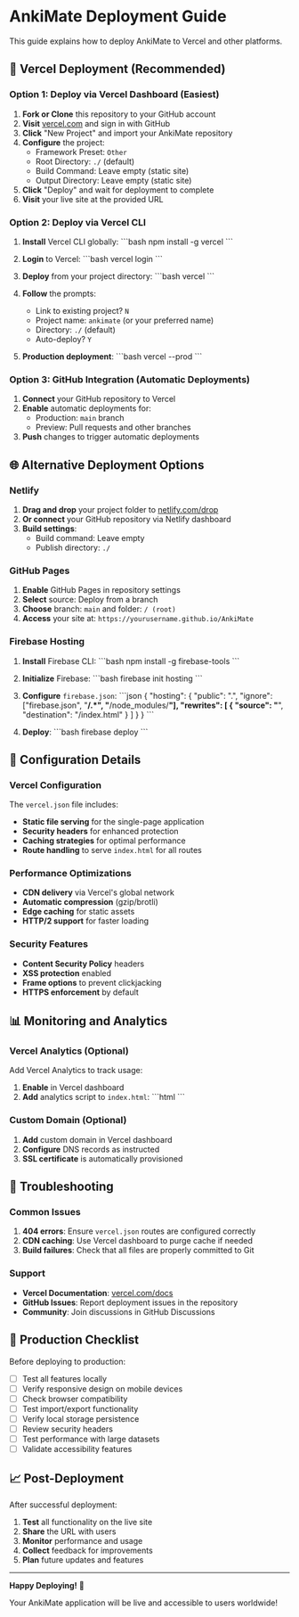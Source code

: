 # AnkiMate Deployment Guide

This guide explains how to deploy AnkiMate to Vercel and other platforms.

## 🚀 Vercel Deployment (Recommended)

### Option 1: Deploy via Vercel Dashboard (Easiest)

1. **Fork or Clone** this repository to your GitHub account
2. **Visit** [vercel.com](https://vercel.com) and sign in with GitHub
3. **Click** "New Project" and import your AnkiMate repository
4. **Configure** the project:
   - Framework Preset: `Other`
   - Root Directory: `./` (default)
   - Build Command: Leave empty (static site)
   - Output Directory: Leave empty (static site)
5. **Click** "Deploy" and wait for deployment to complete
6. **Visit** your live site at the provided URL

### Option 2: Deploy via Vercel CLI

1. **Install** Vercel CLI globally:
   \`\`\`bash
   npm install -g vercel
   \`\`\`

2. **Login** to Vercel:
   \`\`\`bash
   vercel login
   \`\`\`

3. **Deploy** from your project directory:
   \`\`\`bash
   vercel
   \`\`\`

4. **Follow** the prompts:
   - Link to existing project? `N`
   - Project name: `ankimate` (or your preferred name)
   - Directory: `./` (default)
   - Auto-deploy? `Y`

5. **Production deployment**:
   \`\`\`bash
   vercel --prod
   \`\`\`

### Option 3: GitHub Integration (Automatic Deployments)

1. **Connect** your GitHub repository to Vercel
2. **Enable** automatic deployments for:
   - Production: `main` branch
   - Preview: Pull requests and other branches
3. **Push** changes to trigger automatic deployments

## 🌐 Alternative Deployment Options

### Netlify

1. **Drag and drop** your project folder to [netlify.com/drop](https://netlify.com/drop)
2. **Or connect** your GitHub repository via Netlify dashboard
3. **Build settings**:
   - Build command: Leave empty
   - Publish directory: `./`

### GitHub Pages

1. **Enable** GitHub Pages in repository settings
2. **Select** source: Deploy from a branch
3. **Choose** branch: `main` and folder: `/ (root)`
4. **Access** your site at: `https://yourusername.github.io/AnkiMate`

### Firebase Hosting

1. **Install** Firebase CLI:
   \`\`\`bash
   npm install -g firebase-tools
   \`\`\`

2. **Initialize** Firebase:
   \`\`\`bash
   firebase init hosting
   \`\`\`

3. **Configure** `firebase.json`:
   \`\`\`json
   {
     "hosting": {
       "public": ".",
       "ignore": ["firebase.json", "**/.*", "**/node_modules/**"],
       "rewrites": [
         {
           "source": "**",
           "destination": "/index.html"
         }
       ]
     }
   }
   \`\`\`

4. **Deploy**:
   \`\`\`bash
   firebase deploy
   \`\`\`

## 🔧 Configuration Details

### Vercel Configuration

The `vercel.json` file includes:

- **Static file serving** for the single-page application
- **Security headers** for enhanced protection
- **Caching strategies** for optimal performance
- **Route handling** to serve `index.html` for all routes

### Performance Optimizations

- **CDN delivery** via Vercel's global network
- **Automatic compression** (gzip/brotli)
- **Edge caching** for static assets
- **HTTP/2 support** for faster loading

### Security Features

- **Content Security Policy** headers
- **XSS protection** enabled
- **Frame options** to prevent clickjacking
- **HTTPS enforcement** by default

## 📊 Monitoring and Analytics

### Vercel Analytics (Optional)

Add Vercel Analytics to track usage:

1. **Enable** in Vercel dashboard
2. **Add** analytics script to `index.html`:
   \`\`\`html
   <script>
     window.va = window.va || function () { (window.vaq = window.vaq || []).push(arguments); };
   </script>
   <script defer src="/_vercel/insights/script.js"></script>
   \`\`\`

### Custom Domain (Optional)

1. **Add** custom domain in Vercel dashboard
2. **Configure** DNS records as instructed
3. **SSL certificate** is automatically provisioned

## 🚨 Troubleshooting

### Common Issues

1. **404 errors**: Ensure `vercel.json` routes are configured correctly
2. **CDN caching**: Use Vercel dashboard to purge cache if needed
3. **Build failures**: Check that all files are properly committed to Git

### Support

- **Vercel Documentation**: [vercel.com/docs](https://vercel.com/docs)
- **GitHub Issues**: Report deployment issues in the repository
- **Community**: Join discussions in GitHub Discussions

## 🎯 Production Checklist

Before deploying to production:

- [ ] Test all features locally
- [ ] Verify responsive design on mobile devices
- [ ] Check browser compatibility
- [ ] Test import/export functionality
- [ ] Verify local storage persistence
- [ ] Review security headers
- [ ] Test performance with large datasets
- [ ] Validate accessibility features

## 📈 Post-Deployment

After successful deployment:

1. **Test** all functionality on the live site
2. **Share** the URL with users
3. **Monitor** performance and usage
4. **Collect** feedback for improvements
5. **Plan** future updates and features

---

**Happy Deploying!** 🚀

Your AnkiMate application will be live and accessible to users worldwide!
